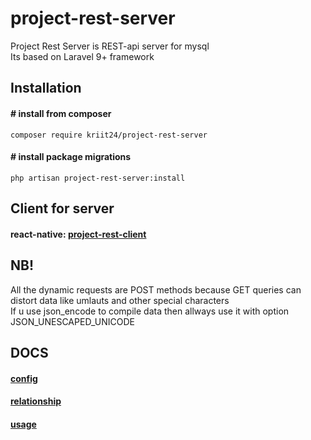 # project-rest-server
Project Rest Server is REST-api server for mysql  
Its based on Laravel 9+ framework

## Installation
#### # install from composer
```
composer require kriit24/project-rest-server
```

#### # install package migrations

```
php artisan project-rest-server:install
```

## Client for server  
#### react-native: [project-rest-client](https://www.npmjs.com/package/project-rest-client)


## NB!  
All the dynamic requests are POST methods because GET queries can distort data like umlauts and other special characters  
If u use json_encode to compile data then allways use it with option JSON_UNESCAPED_UNICODE



## DOCS


#### [config](https://github.com/kriit24/project-rest-server/tree/master/docs/config)
#### [relationship](https://github.com/kriit24/project-rest-server/tree/master/docs/relationship)
#### [usage](https://github.com/kriit24/project-rest-server/tree/master/docs/usage)

